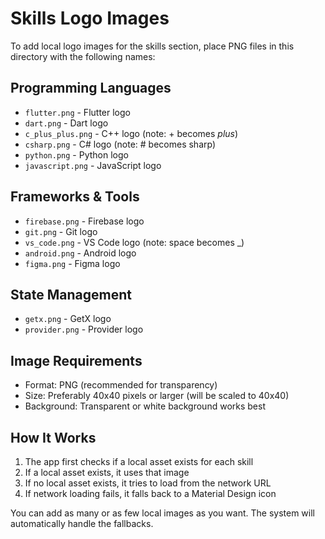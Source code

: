 # Skills Logo Images

To add local logo images for the skills section, place PNG files in this directory with the following names:

## Programming Languages

- `flutter.png` - Flutter logo
- `dart.png` - Dart logo
- `c_plus_plus.png` - C++ logo (note: + becomes _plus_)
- `csharp.png` - C# logo (note: # becomes sharp)
- `python.png` - Python logo
- `javascript.png` - JavaScript logo

## Frameworks & Tools

- `firebase.png` - Firebase logo
- `git.png` - Git logo
- `vs_code.png` - VS Code logo (note: space becomes \_)
- `android.png` - Android logo
- `figma.png` - Figma logo

## State Management

- `getx.png` - GetX logo
- `provider.png` - Provider logo

## Image Requirements

- Format: PNG (recommended for transparency)
- Size: Preferably 40x40 pixels or larger (will be scaled to 40x40)
- Background: Transparent or white background works best

## How It Works

1. The app first checks if a local asset exists for each skill
2. If a local asset exists, it uses that image
3. If no local asset exists, it tries to load from the network URL
4. If network loading fails, it falls back to a Material Design icon

You can add as many or as few local images as you want. The system will automatically handle the fallbacks.

